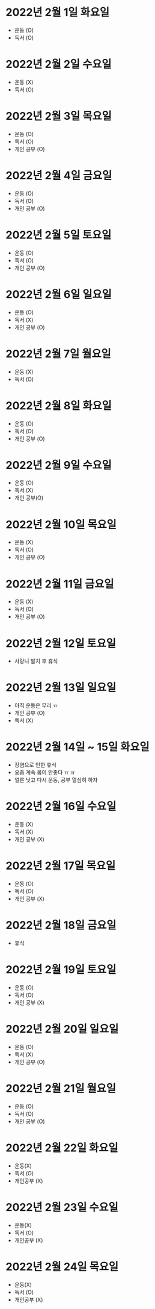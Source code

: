 
# 2022년 2월 1일 화요일 

- 운동 (O)
- 독서 (O)

# 2022년 2월 2일 수요일 

- 운동 (X)
- 독서 (O)

# 2022년 2월 3일 목요일

- 운동 (O)
- 독서 (O)
- 개인 공부 (O)

# 2022년 2월 4일 금요일

- 운동 (O)
- 독서 (O)
- 개인 공부 (O)

# 2022년 2월 5일 토요일

- 운동 (O)
- 독서 (O)
- 개인 공부 (O)

# 2022년 2월 6일 일요일 

- 운동 (O)
- 독서 (X)
- 개인 공부 (O)

# 2022년 2월 7일 월요일 

- 운동 (X)
- 독서 (O)

# 2022년 2월 8일 화요일 

- 운동 (O)
- 독서 (O)
- 개인 공부 (O)

# 2022년 2월 9일 수요일 

- 운동 (O)
- 독서 (X)
- 개인 공부(O)

# 2022년 2월 10일 목요일 

- 운동 (X)
- 독서 (O)
- 개인 공부 (O)

# 2022년 2월 11일 금요일

- 운동 (X)
- 독서 (O)
- 개인 공부 (O)

# 2022년 2월 12일 토요일 

- 사랑니 발치 후 휴식 

# 2022년 2월 13일 일요일 

- 아직 운동은 무리 ㅠ 
- 개인 공부 (O)
- 독서 (X)

# 2022년 2월 14일 ~ 15일 화요일 

- 장염으로 인한 휴식
- 요즘 계속 몸이 안좋다 ㅠ ㅠ 
- 얼른 낫고 다시 운동, 공부 열심히 하자

# 2022년 2월 16일 수요일 

- 운동 (X)
- 독서 (X)
- 개인 공부 (X)

# 2022년 2월 17일 목요일 

- 운동 (O)
- 독서 (O)
- 개인 공부 (X)

# 2022년 2월 18일 금요일 

- 휴식

# 2022년 2월 19일 토요일 

- 운동 (O)
- 독서 (O)
- 개인 공부 (X)

# 2022년 2월 20일 일요일 

- 운동 (O)
- 독서 (X)
- 개인 공부 (O)

# 2022년 2월 21일 월요일

- 운동 (O)
- 독서 (O)
- 개인 공부 (O)

# 2022년 2월 22일 화요일 

- 운동(X)
- 독서 (O)
- 개인공부 (X)

# 2022년 2월 23일 수요일

- 운동(X)
- 독서 (O)
- 개인공부 (X)

# 2022년 2월 24일 목요일

- 운동(X)
- 독서 (O)
- 개인공부 (X)